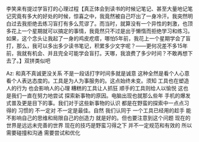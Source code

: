 李笑来有提过学盲打的心理过程【真正体会到读书的时候记笔记、甚至大量地记笔记究竟有多大的好处的时候，惊喜之中，我竟然被自己吓出了一身冷汗。我突然明白过去我拒绝去练习盲打有多么荒谬了。而当时，就算没有一个异性的刺激，也顶多花上一个星期就可以搞定的事情，我竟然只不过是出于懒惰而拒绝学习和练习。如果，这个念头让我起了一身的鸡皮疙瘩，哪怕5年前，我花上一个星期学会了盲打，那么，我可以多出多少读书笔记，积累多少文字呢？——更何况差不多15年前，我就有机会、并且完全可能学会盲打。天哪，我浪费了多少时间？不敢再想下去了。】双拼类似吧

Az: 和真不真诚更没关系 不是一段话打字时间多就是诚意 这种全然是看个人心意看个人表达态度的。工具是为人为事服务的。这点始终未变。须知 工具也在塑造人的行为 也会影响人的心理 糟糕的工具让人抓狂 顺手的工具则给人以愉悦 这也是我们一直在努力地尝试 探索新事物的原因。电脑出现也就那么些年 手机的爆发式普及更是目下的事。我们对于这些新事物的认识 都是在野蛮的探索中一点点习得的 习惯的 不一定对 不一定是最佳。自然 我们认同于 一个工具已经用的趁手 能不影响自己的思维和局限自己的创造力 就是好的。但也要注意到这个问题 现在的世界是远远未完善的世界 现在的技巧是野蛮习得之下 并不一定规范和有效的 所以需要碰撞和沟通 需要尝试和优化
